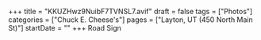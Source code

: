 +++
title = "KKUZHwz9NuibF7TVNSL7.avif"
draft = false
tags = ["Photos"]
categories = ["Chuck E. Cheese's"]
pages = ["Layton, UT (450 North Main St)"]
startDate = ""
+++
Road Sign
